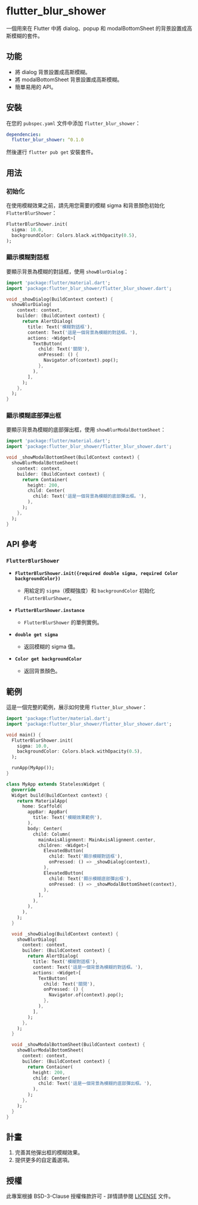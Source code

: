 # flutter_blur_shower

一個用來在 Flutter 中將 dialog、popup 和 modalBottomSheet 的背景設置成高斯模糊的套件。

## 功能

- 將 dialog 背景設置成高斯模糊。
- 將 modalBottomSheet 背景設置成高斯模糊。
- 簡單易用的 API。

## 安裝

在您的 `pubspec.yaml` 文件中添加 `flutter_blur_shower`：

```yaml
dependencies:
  flutter_blur_shower: ^0.1.0
```

然後運行 `flutter pub get` 安裝套件。

## 用法

### 初始化

在使用模糊效果之前，請先用您需要的模糊 sigma 和背景顏色初始化 `FlutterBlurShower`：

```dart
FlutterBlurShower.init(
  sigma: 10.0,
  backgroundColor: Colors.black.withOpacity(0.5),
);
```

### 顯示模糊對話框

要顯示背景為模糊的對話框，使用 `showBlurDialog`：

```dart
import 'package:flutter/material.dart';
import 'package:flutter_blur_shower/flutter_blur_shower.dart';

void _showDialog(BuildContext context) {
  showBlurDialog(
    context: context,
    builder: (BuildContext context) {
      return AlertDialog(
        title: Text('模糊對話框'),
        content: Text('這是一個背景為模糊的對話框。'),
        actions: <Widget>[
          TextButton(
            child: Text('關閉'),
            onPressed: () {
              Navigator.of(context).pop();
            },
          ),
        ],
      );
    },
  );
}
```

### 顯示模糊底部彈出框

要顯示背景為模糊的底部彈出框，使用 `showBlurModalBottomSheet`：

```dart
import 'package:flutter/material.dart';
import 'package:flutter_blur_shower/flutter_blur_shower.dart';

void _showModalBottomSheet(BuildContext context) {
  showBlurModalBottomSheet(
    context: context,
    builder: (BuildContext context) {
      return Container(
        height: 200,
        child: Center(
          child: Text('這是一個背景為模糊的底部彈出框。'),
        ),
      );
    },
  );
}
```

## API 參考

### `FlutterBlurShower`

- **`FlutterBlurShower.init({required double sigma, required Color backgroundColor})`**
    - 用給定的 `sigma`（模糊強度）和 `backgroundColor` 初始化 `FlutterBlurShower`。

- **`FlutterBlurShower.instance`**
    - `FlutterBlurShower` 的單例實例。

- **`double get sigma`**
    - 返回模糊的 sigma 值。

- **`Color get backgroundColor`**
    - 返回背景顏色。

## 範例

這是一個完整的範例，展示如何使用 `flutter_blur_shower`：

```dart
import 'package:flutter/material.dart';
import 'package:flutter_blur_shower/flutter_blur_shower.dart';

void main() {
  FlutterBlurShower.init(
    sigma: 10.0,
    backgroundColor: Colors.black.withOpacity(0.5),
  );

  runApp(MyApp());
}

class MyApp extends StatelessWidget {
  @override
  Widget build(BuildContext context) {
    return MaterialApp(
      home: Scaffold(
        appBar: AppBar(
          title: Text('模糊效果範例'),
        ),
        body: Center(
          child: Column(
            mainAxisAlignment: MainAxisAlignment.center,
            children: <Widget>[
              ElevatedButton(
                child: Text('顯示模糊對話框'),
                onPressed: () => _showDialog(context),
              ),
              ElevatedButton(
                child: Text('顯示模糊底部彈出框'),
                onPressed: () => _showModalBottomSheet(context),
              ),
            ],
          ),
        ),
      ),
    );
  }

  void _showDialog(BuildContext context) {
    showBlurDialog(
      context: context,
      builder: (BuildContext context) {
        return AlertDialog(
          title: Text('模糊對話框'),
          content: Text('這是一個背景為模糊的對話框。'),
          actions: <Widget>[
            TextButton(
              child: Text('關閉'),
              onPressed: () {
                Navigator.of(context).pop();
              },
            ),
          ],
        );
      },
    );
  }

  void _showModalBottomSheet(BuildContext context) {
    showBlurModalBottomSheet(
      context: context,
      builder: (BuildContext context) {
        return Container(
          height: 200,
          child: Center(
            child: Text('這是一個背景為模糊的底部彈出框。'),
          ),
        );
      },
    );
  }
}
```

## 計畫
1. 完善其他彈出框的模糊效果。
2. 提供更多的自定義選項。

## 授權

此專案根據 BSD-3-Clause 授權條款許可 - 詳情請參閱 [LICENSE](LICENSE) 文件。